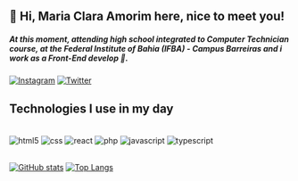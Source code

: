 ## 🌱 Hi, Maria Clara Amorim here, nice to meet you!

##### At this moment, attending high school integrated to Computer Technician course, at the Federal Institute of Bahia (IFBA) - Campus Barreiras and i work as a Front-End develop 🐞.

[![Instagram](https://img.shields.io/badge/Instagram-E4405F?style=for-the-badge&logo=instagram&logoColor=white)]()
[![Twitter](https://img.shields.io/badge/Twitter-1DA1F2?style=for-the-badge&logo=twitter&logoColor=white)]()

## Technologies I use in my day

<div style="display: inline_block">
<br />
  <img align="center" src="https://img.shields.io/badge/HTML5-E34F26?style=for-the-badge&logo=html5&logoColor=white" alt="html5">
  
  <img align="center" src="https://img.shields.io/badge/CSS-239120?&style=for-the-badge&logo=css3&logoColor=white" alt="css">
   
  <img align="center" src="https://img.shields.io/badge/React-20232A?style=for-the-badge&logo=react&logoColor=61DAFB" alt="react">
    
  <img align="center" src="https://img.shields.io/badge/PHP-777BB4?style=for-the-badge&logo=php&logoColor=white" alt="php">
     
  <img align="center" src="https://img.shields.io/badge/JavaScript-F7DF1E?style=for-the-badge&logo=javascript&logoColor=black" alt="javascript">
      
  <img align="center" src="https://img.shields.io/badge/TypeScript-007ACC?style=for-the-badge&logo=typescript&logoColor=white" alt="typescript">       
</div>

<br/>

[![GitHub stats](https://github-readme-stats.vercel.app/api?username=MariaClaraAmorim&theme=dracula)]()
[![Top Langs](https://github-readme-stats.vercel.app/api/top-langs/?username=MariaClaraAmorim)](https://github.com/anuraghazra/github-readme-stats)
